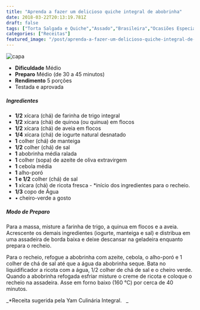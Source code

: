 ```yaml
---
title: "Aprenda a fazer um delicioso quiche integral de abobrinha"
date: 2018-03-22T20:13:19.781Z
draft: false
tags: ["Torta Salgada e Quiche","Assado","Brasileira","Ocasiões Especiais","Alimentação light","Alimentação saudável","Receitas"]
categories: ["Receitas"]
featured_image: "/post/aprenda-a-fazer-um-delicioso-quiche-integral-de-abobrinha.fd4ec328.jpg"
---
```


![capa](/post/aprenda-a-fazer-um-delicioso-quiche-integral-de-abobrinha.fd4ec328.jpg)

*   **Dificuldade** Médio
*   **Preparo** Médio (de 30 a 45 minutos)
*   **Rendimento** 5 porções
*   Testada e aprovada
    

##### Ingredientes

*   **1/2** xícara (chá) de farinha de trigo integral
*   **1/2** xícara (chá) de quinoa (ou quinua) em flocos
*   **1/2** xícara (chá) de aveia em flocos
*   **1/4** xícara (chá) de iogurte natural desnatado
*   **1** colher (chá) de manteiga
*   **1/2** colher (chá) de sal
*   **1** abobrinha média ralada
*   **1** colher (sopa) de azeite de oliva extravirgem
*   **1** cebola média
*   **1** alho-poró
*   **1 e 1/2** colher (chá) de sal
*   **1** xícara (chá) de ricota fresca - *início dos ingredientes para o recheio.
*   **1/3** copo de Água
*   • cheiro-verde a gosto

##### Modo de Preparo

Para a massa, misture a farinha de trigo, a quinua em flocos e a aveia. Acrescente os demais ingredientes (iogurte, manteiga e sal) e distribua em uma assadeira de borda baixa e deixe descansar na geladeira enquanto prepara o recheio.

Para o recheio, refogue a abobrinha com azeite, cebola, o alho-poró e 1 colher de chá de sal até que a água da abobrinha seque. Bata no liquidificador a ricota com a água, 1/2 colher de chá de sal e o cheiro verde. Quando a abobrinha refogada esfriar misture o creme de ricota e coloque o recheio na assadeira. Asse em forno baixo (160 °C) por cerca de 40 minutos.

_*Receita sugerida pela Yam Culinária Integral.   _
